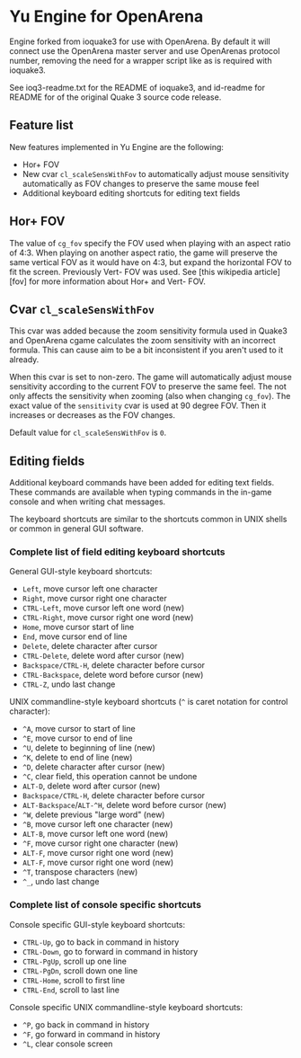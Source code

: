Yu Engine for OpenArena
=======================

Engine forked from ioquake3 for use with OpenArena. By default it will connect
use the OpenArena master server and use OpenArenas protocol number, removing the
need for a wrapper script like as is required with ioquake3.

See ioq3-readme.txt for the README of ioquake3, and id-readme for README for of
the original Quake 3 source code release.

Feature list
------------

New features implemented in Yu Engine are the following:

- Hor+ FOV
- New cvar `cl_scaleSensWithFov` to automatically adjust mouse sensitivity
  automatically as FOV changes to preserve the same mouse feel
- Additional keyboard editing shortcuts for editing text fields

Hor+ FOV
--------

The value of `cg_fov` specify the FOV used when playing with an aspect ratio of
4:3. When playing on another aspect ratio, the game will preserve the same
vertical FOV as it would have on 4:3, but expand the horizontal FOV to fit the
screen. Previously Vert- FOV was used. See [this wikipedia article][fov] for
more information about Hor+ and Vert- FOV.

Cvar `cl_scaleSensWithFov`
--------------------------

This cvar was added because the zoom sensitivity formula used in Quake3 and
OpenArena cgame calculates the zoom sensitivity with an incorrect formula. This
can cause aim to be a bit inconsistent if you aren't used to it already.

When this cvar is set to non-zero. The game will automatically adjust mouse
sensitivity according to the current FOV to preserve the same feel. The not only
affects the sensitivity when zooming (also when changing `cg_fov`). The exact
value of the `sensitivity` cvar is used at 90 degree FOV. Then it increases or
decreases as the FOV changes.

Default value for `cl_scaleSensWithFov` is `0`.

Editing fields
--------------

Additional keyboard commands have been added for editing text fields. These
commands are available when typing commands in the in-game console and when
writing chat messages.

The keyboard shortcuts are similar to the shortcuts common in UNIX shells or
common in general GUI software.

### Complete list of field editing keyboard shortcuts

General GUI-style keyboard shortcuts:

- `Left`, move cursor left one character
- `Right`, move cursor right one character
- `CTRL-Left`, move cursor left one word (new)
- `CTRL-Right`, move cursor right one word (new)
- `Home`, move cursor start of line
- `End`, move cursor end of line
- `Delete`, delete character after cursor
- `CTRL-Delete`, delete word after cursor (new)
- `Backspace/CTRL-H`, delete character before cursor
- `CTRL-Backspace`, delete word before cursor (new)
- `CTRL-Z`, undo last change

UNIX commandline-style keyboard shortcuts (`^` is caret notation for control
character):

- `^A`, move cursor to start of line
- `^E`, move cursor to end of line
- `^U`, delete to beginning of line (new)
- `^K`, delete to end of line (new)
- `^D`, delete character after cursor (new)
- `^C`, clear field, this operation cannot be undone
- `ALT-D`, delete word after cursor (new)
- `Backspace/CTRL-H`, delete character before cursor
- `ALT-Backspace`/`ALT-^H`, delete word before cursor (new)
- `^W`, delete previous "large word" (new)
- `^B`, move cursor left one character (new)
- `ALT-B`, move cursor left one word (new)
- `^F`, move cursor right one character (new)
- `ALT-F`, move cursor right one word (new)
- `ALT-F`, move cursor right one word (new)
- `^T`, transpose characters (new)
- `^_`, undo last change

### Complete list of console specific shortcuts

Console specific GUI-style keyboard shortcuts:

- `CTRL-Up`, go to back in command in history
- `CTRL-Down`, go to forward in command in history
- `CTRL-PgUp`, scroll up one line
- `CTRL-PgDn`, scroll down one line
- `CTRL-Home`, scroll to first line
- `CTRL-End`, scroll to last line

Console specific UNIX commandline-style keyboard shortcuts:

- `^P`, go back in command in history
- `^F`, go forward in command in history
- `^L`, clear console screen

